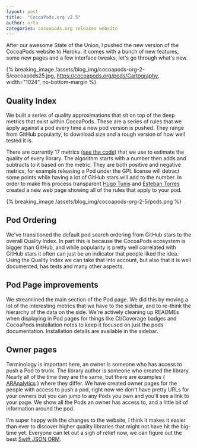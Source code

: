 ```yaml
---
layout: post
title:  "CocoaPods.org v2.5"
author: orta
categories: cocoapods.org releases website 
---
```


After our awesome State of the Union, I pushed the new version of the CocoaPods website to Heroku. It comes with a bunch of new features, some new pages and a few interface tweaks, let's go through what's new.

<!-- more -->

{% breaking_image /assets/blog_img/cocoapods-org-2-5/cocoapods25.jpg, https://cocoapods.org/pods/Cartography,  width="1024", no-bottom-margin %}

## Quality Index

We built a series of quality approximations that sit on top of the deep metrics that exist within CocoaPods. These are a series of rules that we apply against a pod every time a new pod version is pushed. They range from GitHub popularty, to download size and a rough version of how well tested it is.

There are currently 17 metrics ([see the code](https://github.com/CocoaPods/cocoadocs-api/blob/master/quality_modifiers.rb)) that we use to estimate the quality of every library. The algorithm starts with a number then adds and subtracts to it based on the metric. They are both positive and negative metrics, for example releasing a Pod under the GPL license will detract some points while having a lot of GitHub stars will add to the number. In order to make this process transparent [Hugo Tunis](https://twitter.com/K0nserv) and [Esteban Torres](https://twitter.com/esttorhe) created a new web page showing all of the rules that apply to your pod.

{% breaking_image /assets/blog_img/cocoapods-org-2-5/pods.png %}

## Pod Ordering

We've transitioned the default pod search ordering from GitHub stars to the overall Quality Index. In part this is because the CocoaPods ecosystem is bigger than GitHub, and  while popularity is pretty well correlated with GitHub stars it often can just be an indicator that people liked the idea. Using the Quality Index we can take that into account, but also that it is well documented, has tests and many other aspects.

## Pod Page improvements

We streamlined the main section of the Pod page. We did this by moving a lot of the interesting metrics that we have to the sidebar, and to re-think the hierarchy of the data on the side. We're actively cleaning up READMEs when displaying in Pod pages for things like CI/Coverage badges and CocoaPods installation notes to keep it focused on just the pods documentation. Installation details are available in the sidebar.

## Owner pages

Terminology is important here, an owner is someone who has access to push a Pod to trunk. The library author is someone who created the library. Nearly all of the time they are the same, but there are examples ( [ARAnalytics](https://cocoapods.org/pods/ARAnalytics) ) where they differ. We have created owner pages for the people with access to push a pod, right now we don't have pretty URLs for your owners but you can jump to any Pods you own and you'll see a link to your page. We show all the Pods an owner has access to, and a little bit of information around the pod.

I'm super happy with the changes to the website, I think it makes it easier than ever to discover higher quality libraries that might not have hit the big-time yet. Everyone can let out a sigh of relief now, we can figure out the best [Swift JSON ORM](https://cocoapods.org/?q=lang%3Aswift%20json).
